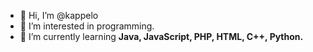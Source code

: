 - 👋 Hi, I’m @kappelo
- 👀 I’m interested in programming.
- 🌱 I’m currently learning **Java, JavaScript, PHP, HTML, C++, Python.**


